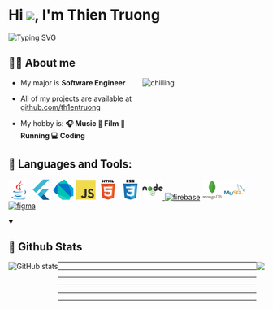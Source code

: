 <h1 align="left" color="red">Hi <img src="https://raw.githubusercontent.com/aemmadi/aemmadi/master/wave.gif" width="30">, I'm Thien Truong</h1>

<p align="left" id="typing-svg">
  <a href="https://git.io/typing-svg">
    <img id="dynamic-svg" alt="Typing SVG" />
  </a>
</p>

<script>
  const darkMode = window.matchMedia("(prefers-color-scheme: dark)").matches;
  const svgUrl = darkMode
    ? "https://readme-typing-svg.demolab.com?font=Fira+Code&size=19&pause=1000&color=FFFFFF&background=00000000&multiline=true&width=470&lines=Feeling+with+music+-+Chilling+with+coding"
    : "https://readme-typing-svg.demolab.com?font=Fira+Code&size=19&pause=1000&color=000000&background=00000000&multiline=true&width=470&lines=Feeling+with+music+-+Chilling+with+coding";
  document.getElementById("dynamic-svg").src = svgUrl;
</script>

## 🙋‍♂️ About me

<img align="right" alt="chilling" width="200" height="100" 
     src="https://media.giphy.com/media/v1.Y2lkPTc5MGI3NjExempwems1cHpseDYzNTh6YWhxZWY2aWNjYmtobGsyaGdxYW1zanRhYSZlcD12MV9pbnRlcm5hbF9naWZfYnlfaWQmY3Q9cw/XFEI8Dkme58Zpx7W7o/giphy.gif" 
     style="padding-right: 40px;">



- My major is **Software Engineer**

- All of my projects are available at [github.com/th1entruong](https://github.com/th1entruong?tab=repositories)

- My hobby is: **🎧 Music 🎥 Film 🏃 Running 💻 Coding**         

  

## 🚀 Languages and Tools:

<p align="left">
<a href="https://www.java.com" target="_blank" rel="noreferrer"><img src="https://raw.githubusercontent.com/devicons/devicon/master/icons/java/java-original.svg" alt="java" width="40" height="40"/></a> 
<a href="https://flutter.dev/" target="_blank" rel="noreferrer"><img src="https://raw.githubusercontent.com/devicons/devicon/master/icons/flutter/flutter-original.svg" alt="flutter" width="40" height="40"/></a> 
<a href="https://dart.dev/" target="_blank" rel="noreferrer"><img src="https://raw.githubusercontent.com/devicons/devicon/master/icons/dart/dart-original.svg" alt="dart" width="40" height="40"/></a> 
<a href="https://developer.mozilla.org/en-US/docs/Web/JavaScript" target="_blank" rel="noreferrer"><img src="https://raw.githubusercontent.com/devicons/devicon/master/icons/javascript/javascript-original.svg" alt="javascript" width="40" height="40"/></a> 
<a href="https://developer.mozilla.org/en-US/docs/Web/HTML" target="_blank" rel="noreferrer"><img src="https://raw.githubusercontent.com/devicons/devicon/master/icons/html5/html5-original-wordmark.svg" alt="html5" width="40" height="40"/></a> 
<a href="https://developer.mozilla.org/en-US/docs/Web/CSS" target="_blank" rel="noreferrer"><img src="https://raw.githubusercontent.com/devicons/devicon/master/icons/css3/css3-original-wordmark.svg" alt="css3" width="40" height="40"/></a> 
<a href="https://nodejs.org/" target="_blank" rel="noreferrer"><img src="https://raw.githubusercontent.com/devicons/devicon/master/icons/nodejs/nodejs-original-wordmark.svg" alt="nodejs" width="40" height="40"/</a>
<a href="https://firebase.google.com/" target="_blank" rel="noreferrer"><img src="https://www.vectorlogo.zone/logos/firebase/firebase-icon.svg" alt="firebase" width="40" height="40"/></a>
<a href="https://www.mongodb.com/" target="_blank" rel="noreferrer"><img src="https://raw.githubusercontent.com/devicons/devicon/master/icons/mongodb/mongodb-original-wordmark.svg" alt="mongodb" width="40" height="40"/></a>
<a href="https://www.mysql.com/" target="_blank" rel="noreferrer"><img src="https://raw.githubusercontent.com/devicons/devicon/master/icons/mysql/mysql-original-wordmark.svg" alt="mysql" width="40" height="40"/></a> 
<a href="https://www.figma.com/" target="_blank" rel="noreferrer"><img src="https://www.vectorlogo.zone/logos/figma/figma-icon.svg" alt="figma" width="40" height="40"/></a>
</p>

<details open>
  <summary><h2>📶 Github Stats</h2></summary>
  <a href="https://github.com/th1entruong?tab=repositories">
    <img height="180" align="left" src="https://github-readme-stats.vercel.app/api?username=th1entruong&show_icons=true&bg_color=00000000" alt="GitHub stats"></a>
  <a href="https://github.com/th1entruong?tab=repositories">
    <img height="180" align="right" src="https://github-readme-stats.vercel.app/api/top-langs?username=th1entruong&show_icons=true&locale=en&layout=compact&bg_color=00000000"></a>

---
---
---
---
---
---
</details>

